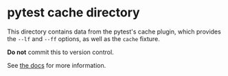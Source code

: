 # pytest cache directory #

This directory contains data from the pytest's cache plugin, which provides the `--lf` and `--ff` options, as well as
the `cache` fixture.

**Do not** commit this to version control.

See [the docs](https://docs.pytest.org/en/latest/cache.html) for more information.
